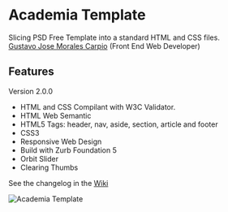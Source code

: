 # Academia Template

Slicing PSD Free Template into a standard HTML and CSS files.<br>
[Gustavo Jose Morales Carpio](http://about.me/gustavo.morales) (Front End Web Developer)

## Features
Version 2.0.0
- HTML and CSS Compilant with W3C Validator.
- HTML Web Semantic
- HTML5 Tags: header, nav, aside, section, article and footer
- CSS3
- Responsive Web Design
- Build with Zurb Foundation 5
- Orbit Slider
- Clearing Thumbs

See the changelog in the [Wiki](https://github.com/gmoralesc/academia/wiki)

![Academia Template](https://dl.dropboxusercontent.com/u/108552800/academia.png "Screenshot")


